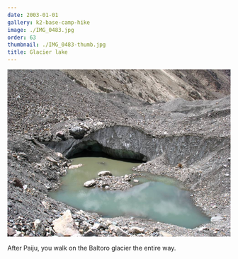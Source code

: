 ```yaml
---
date: 2003-01-01
gallery: k2-base-camp-hike
image: ./IMG_0483.jpg
order: 63
thumbnail: ./IMG_0483-thumb.jpg
title: Glacier lake
---
```


![Glacier lake](./IMG_0483.jpg)

After Paiju, you walk on the Baltoro glacier the entire way.